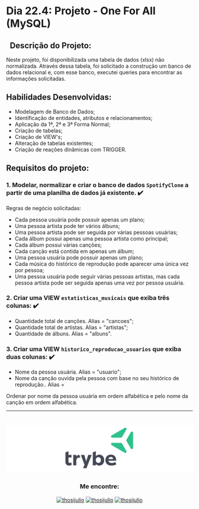 # Dia 22.4: Projeto - One For All (MySQL)

## &nbsp; Descrição do Projeto:
Neste projeto, foi disponibilizada uma tabela de dados (xlsx) não normalizada. Através dessa tabela, foi solicitado a construção um banco de dados relacional e, com esse banco, executei queries para encontrar as informações solicitadas.

## Habilidades Desenvolvidas:
  - Modelagem de Banco de Dados;
  - Identificação de entidades, atributos e relacionamentos;
  - Aplicação da 1ª, 2ª e 3ª Forma Normal;
  - Criação de tabelas;
  - Criação de VIEW's;
  - Alteração de tabelas existentes;
  - Criação de reações dinâmicas com TRIGGER.

## Requisitos do projeto:

### 1. Modelar, normalizar e criar o banco de dados `SpotifyClone` a partir de uma planilha de dados já existente. ✔️

Regras de negócio solicitadas:
  - Cada pessoa usuária pode possuir apenas um plano;
  - Uma pessoa artista pode ter vários álbuns;
  - Uma pessoa artista pode ser seguida por várias pessoas usuárias;
  - Cada álbum possui apenas uma pessoa artista como principal;
  - Cada álbum possui várias canções;
  - Cada canção está contida em apenas um álbum;
  - Uma pessoa usuária pode possuir apenas um plano;
  - Cada música do histórico de reprodução pode aparecer uma única vez por pessoa;
  - Uma pessoa usuária pode seguir várias pessoas artistas, mas cada pessoa artista pode ser seguida apenas uma vez por pessoa usuária.

### 2. Criar uma VIEW `estatisticas_musicais` que exiba três colunas: ✔️

  - Quantidade total de canções. Alias = "cancoes";
  - Quantidade total de artistas. Alias = "artistas";
  - Quantidade de álbuns. Alias = "albuns".

### 3. Criar uma VIEW `historico_reproducao_usuarios` que exiba duas colunas: ✔️
  - Nome da pessoa usuária. Alias = "usuario";
  - Nome da canção ouvida pela pessoa com base no seu histórico de reprodução.. Alias = 

Ordenar por nome da pessoa usuária em ordem alfabética e pelo nome da canção em ordem alfabética.

---

 <h1 align="center">
    <img alt="Trybe" src="https://github.com/thosijulio/trybe-projects/blob/main/trybe-logo.png"/>
</h1>
<h3 align=center>Me encontre:</h3>
<p align=center>
<a href="https://www.linkedin.com/in/thosijulio/" target="blank"><img align="center" src="https://cdn.jsdelivr.net/npm/simple-icons@3.0.1/icons/linkedin.svg" alt="thosijulio" height="20" width="20" /></a>
<a href="https://www.github.com/thosijulio/" target="blank"><img align="center" src="https://cdn.jsdelivr.net/npm/simple-icons@3.0.1/icons/github.svg" alt="thosijulio" height="20" width="20" /></a>
<a href="https://www.instagram.com/thosijulio" target="blank"><img align="center" src="https://cdn.jsdelivr.net/npm/simple-icons@3.0.1/icons/instagram.svg" alt="thosijulio" height="20" width="20" /></a>
</p>
